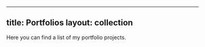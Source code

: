 <!-- ---
layout: page
permalink: /_portfolios/
title: Portfolios
--- -->

---
title: Portfolios
layout: collection
---

Here you can find a list of my portfolio projects.